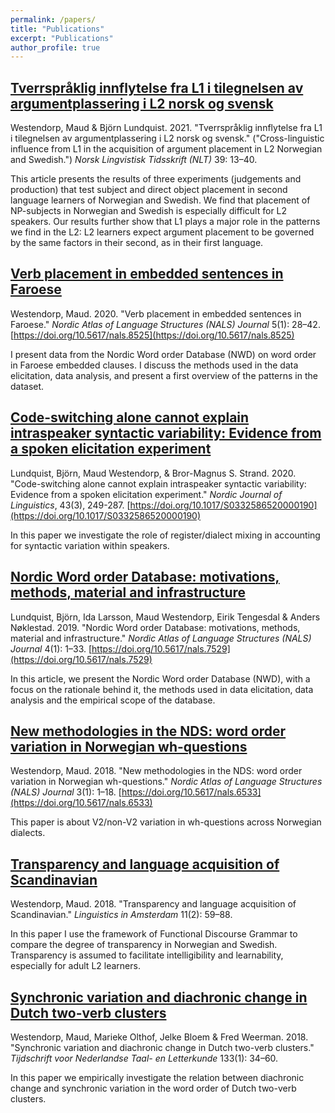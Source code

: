 ```yaml
---
permalink: /papers/
title: "Publications"
excerpt: "Publications"
author_profile: true
---
```

## [Tverrspråklig innflytelse fra L1 i tilegnelsen av argumentplassering i L2 norsk og svensk](http://ojs.novus.no/index.php/NLT/article/view/1966/1935)
Westendorp, Maud & Björn Lundquist. 2021. "Tverrspråklig innflytelse fra L1 i tilegnelsen av argumentplassering i L2 norsk og svensk." ("Cross-linguistic influence from L1 in the acquisition of argument placement in L2 Norwegian and Swedish.") *Norsk Lingvistisk Tidsskrift (NLT)* 39: 13–40. 

This article presents the results of three experiments (judgements and production) that test subject and direct object placement in second language learners of Norwegian and Swedish. We find that placement of NP-subjects in Norwegian and Swedish is especially difficult for L2 speakers. Our results further show that L1 plays a major role in the patterns we find in the L2: L2 learners expect argument placement to be governed by the same factors in their second, as in their first language.



## [Verb placement in embedded sentences in Faroese](https://journals.uio.no/NALS/article/view/8525/7491)
Westendorp, Maud. 2020. "Verb placement in embedded sentences in Faroese." *Nordic Atlas of Language Structures (NALS) Journal* 5(1): 28–42. [https://doi.org/10.5617/nals.8525](https://doi.org/10.5617/nals.8525)  

I present data from the Nordic Word order Database (NWD) on word order in Faroese embedded clauses. I discuss the methods used in the data elicitation, data analysis, and present a first overview of the patterns in the dataset. 
    
    
    
## [Code-switching alone cannot explain intraspeaker syntactic variability: Evidence from a spoken elicitation experiment](https://doi.org/10.1017/S0332586520000190)
Lundquist, Björn, Maud Westendorp, & Bror-Magnus S. Strand. 2020. "Code-switching alone cannot explain intraspeaker syntactic variability: Evidence from a spoken elicitation experiment." *Nordic Journal of Linguistics*, 43(3), 249-287. [https://doi.org/10.1017/S0332586520000190](https://doi.org/10.1017/S0332586520000190)  
  
In this paper we investigate the role of register/dialect mixing in accounting for syntactic variation within speakers.  
  


## [Nordic Word order Database: motivations, methods, material and infrastructure](https://journals.uio.no/NALS/article/view/7529/6891)
Lundquist, Björn, Ida Larsson, Maud Westendorp, Eirik Tengesdal & Anders Nøklestad. 2019. "Nordic Word order Database: motivations, methods, material and infrastructure." *Nordic Atlas of Language Structures (NALS) Journal* 4(1): 1–33. [https://doi.org/10.5617/nals.7529](https://doi.org/10.5617/nals.7529)   
    
In this article, we present the Nordic Word order Database (NWD), with a focus on the rationale behind it, the methods used in data elicitation, data analysis and the empirical scope of the database.  
   


## [New methodologies in the NDS: word order variation in Norwegian wh-questions](https://journals.uio.no/NALS/article/view/6533/5507) 
Westendorp, Maud. 2018. "New methodologies in the NDS: word order variation in Norwegian wh-questions." *Nordic Atlas of Language Structures (NALS) Journal* 3(1): 1–18. [https://doi.org/10.5617/nals.6533](https://doi.org/10.5617/nals.6533)  
  
This paper is about V2/non-V2 variation in wh-questions across Norwegian dialects.  
  


## [Transparency and language acquisition of Scandinavian](http://www.linguisticsinamsterdam.nl/download?type=document&identifier=649532)
Westendorp, Maud. 2018. "Transparency and language acquisition of Scandinavian." *Linguistics in Amsterdam* 11(2): 59–88.  
   
In this paper I use the framework of Functional Discourse Grammar to compare the degree of transparency in Norwegian and Swedish. Transparency is assumed to facilitate intelligibility and learnability, especially for adult L2 learners.
  


## [Synchronic variation and diachronic change in Dutch two-verb clusters](https://www.tntl.nl/index.php/tntl/article/view/424/543)
Westendorp, Maud, Marieke Olthof, Jelke Bloem & Fred Weerman. 2018. "Synchronic variation and diachronic change in Dutch two-verb clusters." *Tijdschrift voor Nederlandse Taal- en Letterkunde* 133(1): 34–60.  
  
In this paper we empirically investigate the relation between diachronic change and synchronic variation in the word order of Dutch two-verb clusters.  
